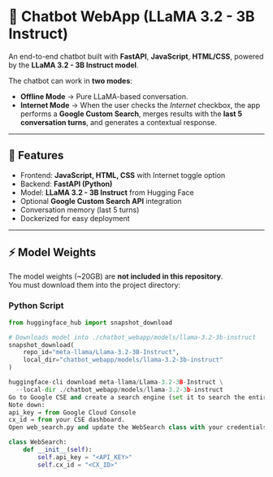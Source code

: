 # 🤖 Chatbot WebApp (LLaMA 3.2 - 3B Instruct)

An end-to-end chatbot built with **FastAPI**, **JavaScript**, **HTML/CSS**, powered by the **LLaMA 3.2 - 3B Instruct model**.  

The chatbot can work in **two modes**:
- **Offline Mode** → Pure LLaMA-based conversation.  
- **Internet Mode** → When the user checks the *Internet* checkbox, the app performs a **Google Custom Search**, merges results with the **last 5 conversation turns**, and generates a contextual response.  

---

## 🚀 Features
- Frontend: **JavaScript, HTML, CSS** with Internet toggle option
- Backend: **FastAPI (Python)**
- Model: **LLaMA 3.2 - 3B Instruct** from Hugging Face
- Optional **Google Custom Search API** integration
- Conversation memory (last 5 turns)
- Dockerized for easy deployment

---

## ⚡ Model Weights
The model weights (~20GB) are **not included in this repository**.  
You must download them into the project directory:

### Python Script
```python
from huggingface_hub import snapshot_download

# Downloads model into ./chatbot_webapp/models/llama-3.2-3b-instruct
snapshot_download(
    repo_id="meta-llama/Llama-3.2-3B-Instruct",
    local_dir="chatbot_webapp/models/llama-3.2-3b-instruct"
)

huggingface-cli download meta-llama/Llama-3.2-3B-Instruct \
  --local-dir ./chatbot_webapp/models/llama-3.2-3b-instruct
Go to Google CSE and create a search engine (set it to search the entire web).
Note down:
api_key → from Google Cloud Console
cx_id → from your CSE dashboard.
Open web_search.py and update the WebSearch class with your credentials:

class WebSearch:
    def __init__(self):
        self.api_key = "<API_KEY>"
        self.cx_id = "<CX_ID>"
